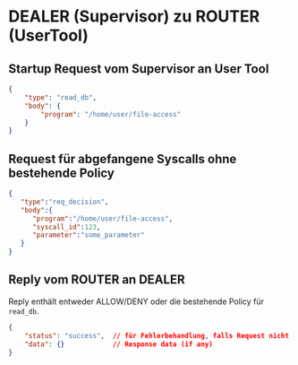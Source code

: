 # DEALER (Supervisor) zu ROUTER (UserTool)

## Startup Request vom Supervisor an User Tool
```json
{
    "type": "read_db",
    "body": {
    	"program": "/home/user/file-access"
    }
}
```

## Request für abgefangene Syscalls ohne bestehende Policy
```json
{
   "type":"req_decision",
   "body":{
      "program":"/home/user/file-access",
      "syscall_id":123,
      "parameter":"some_parameter"
   }
}
```

## Reply vom ROUTER an DEALER
Reply enthält entweder ALLOW/DENY oder die bestehende Policy für `read_db`.

```json
{
    "status": "success",  // für Fehlerbehandlung, falls Request nicht verstanden wurde sollte "error" gesendet werden, evtl. im data eine Message?
    "data": {}            // Response data (if any)
}
```


